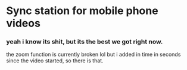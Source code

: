 # Sync station for mobile phone videos 

### yeah i know its shit, but its the best we got right now. 

the zoom function is currently broken lol 
but i added in time in seconds since the video started, so there is that. 


